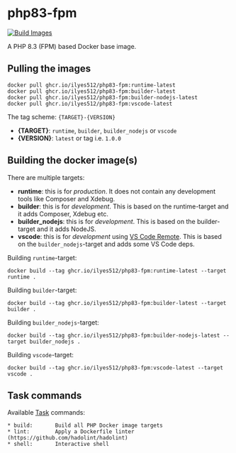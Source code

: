 # php83-fpm

[![Build Images](https://github.com/Ilyes512/php83-fpm/actions/workflows/main.yml/badge.svg)](https://github.com/Ilyes512/php83-fpm/actions/workflows/main.yml)

A PHP 8.3 (FPM) based Docker base image.

## Pulling the images

```
docker pull ghcr.io/ilyes512/php83-fpm:runtime-latest
docker pull ghcr.io/ilyes512/php83-fpm:builder-latest
docker pull ghcr.io/ilyes512/php83-fpm:builder-nodejs-latest
docker pull ghcr.io/ilyes512/php83-fpm:vscode-latest
```

The tag scheme: `{TARGET}-{VERSION}`

- **{TARGET}**: `runtime`, `builder`, `builder_nodejs` or `vscode`
- **{VERSION}**: `latest` or tag i.e. `1.0.0`

## Building the docker image(s)

There are multiple targets:

  - **runtime**: this is for *production*. It does not contain any development tools like Composer and Xdebug.
  - **builder**: this is for *development*. This is based on the runtime-target and it adds Composer, Xdebug etc.
  - **builder_nodejs**: this is for *development*. This is based on the builder-target and it adds NodeJS.
  - **vscode**: this is for *development* using
  [VS Code Remote](https://code.visualstudio.com/docs/remote/remote-overview). This is based on the
  `builder_nodejs`-target and adds some VS Code deps.

Building `runtime`-target:

```
docker build --tag ghcr.io/ilyes512/php83-fpm:runtime-latest --target runtime .
```

Building `builder`-target:

```
docker build --tag ghcr.io/ilyes512/php83-fpm:builder-latest --target builder .
```

Building `builder_nodejs`-target:

```
docker build --tag ghcr.io/ilyes512/php83-fpm:builder-nodejs-latest --target builder_nodejs .
```

Building `vscode`-target:

```
docker build --tag ghcr.io/ilyes512/php83-fpm:vscode-latest --target vscode .
```

## Task commands

Available [Task](https://taskfile.dev/#/) commands:

```
* build:       Build all PHP Docker image targets
* lint:        Apply a Dockerfile linter (https://github.com/hadolint/hadolint)
* shell:       Interactive shell
```
